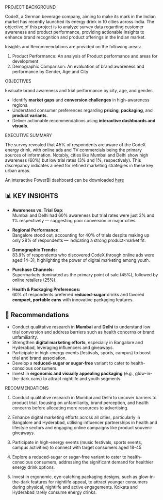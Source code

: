 PROJECT BACKGROUND

CodeX, a German beverage company, aiming to make its mark in the Indian market has recently launched its energy drink in 10 cities across India. The objective of this project is to analyze survey data regarding customer awareness and product performance, providing actionable insights to enhance brand recognition and product offerings in the Indian market.


Insights and Recommendations are provided on the following areas:

1. Product Performance: An analysis of Product performance and areas for development
2. Demographic Comparison: An evaluation of brand awareness and performance by Gender, Age and City

OBJECTIVES

Evaluate brand awareness and trial performance by city, age, and gender.
- Identify **market gaps** and **conversion challenges** in high-awareness regions.
- Understand consumer preferences regarding **pricing**, **packaging**, and **product variants**.
- Deliver actionable recommendations using **interactive dashboards and visuals**.


EXECUTIVE SUMMARY

The survey revealed that 45% of respondents are aware of the CodeX energy drink, with online ads and TV commercials being the primary sources of information. Notably, cities like Mumbai and Delhi show high awareness (60%) but low trial rates (3% and 1%, respectively). This discrepancy indicates a need for refined marketing strategies in these key urban areas.

An interactive PowerBI dashboard can be downloaded [here](https://github.com/EmmaDokyi/Energy-drink-Launch-Insight/raw/refs/heads/main/dashboard-energy-drink-launch.pbix)

## 📊 KEY INSIGHTS

- **Awareness vs. Trial Gap:**  
  Mumbai and Delhi had 60% awareness but trial rates were just 3% and 1% respectively — suggesting poor conversion in major cities.

- **Regional Performance:**  
  Bangalore stood out, accounting for 40% of trials despite making up only 28% of respondents — indicating a strong product-market fit.

- **Demographic Trends:**  
  83.8% of respondents who discovered CodeX through online ads were aged 14–31, highlighting the power of digital marketing among youth.

- **Purchase Channels:**  
  Supermarkets dominated as the primary point of sale (45%), followed by online retailers (25%).

- **Health & Packaging Preferences:**  
  60% of respondents preferred **reduced-sugar** drinks and favored **compact, portable cans** with innovative packaging features.

## 📌 Recommendations

- Conduct qualitative research in **Mumbai** and **Delhi** to understand low trial conversion and address barriers such as health concerns or brand unfamiliarity.
- Strengthen **digital marketing efforts**, especially in Bangalore and Hyderabad, leveraging influencers and giveaways.
- Participate in high-energy events (festivals, sports, campus) to boost trial and brand association.
- Develop a **reduced-sugar or sugar-free** variant to cater to health-conscious consumers.
- Invest in **ergonomic and visually appealing packaging** (e.g., glow-in-the-dark cans) to attract nightlife and youth segments.


RECOMMENDATIONS

1. Conduct qualitative research in Mumbai and Delhi to uncover barriers to product trial, focusing on unfamiliarity, brand perception, and health concerns before allocating more resources to advertising.

2. Enhance digital marketing efforts across all cities, particularly in Bangalore and Hyderabad, utilising influencer partnerships in health and lifestyle sectors and engaging online campaigns like product souvenir giveaways.

3. Participate in high-energy events (music festivals, sports events, campus activities) to connect with target consumers aged 18-45.

4. Explore a reduced-sugar or sugar-free variant to cater to health-conscious consumers, addressing the significant demand for healthier energy drink options.

5. Invest in ergonomic, eye-catching packaging designs, such as glow-in-the-dark features for nightlife appeal, to attract younger consumers during physical, nightlife and active engagements.
Kolkata and Hyderabad rarely consume energy drinks.
